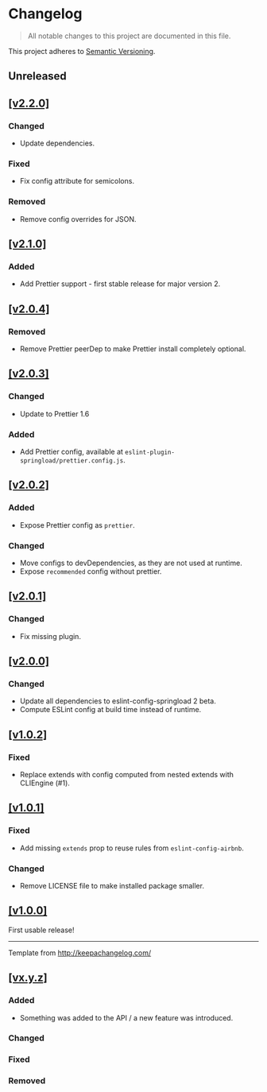 # Changelog

> All notable changes to this project are documented in this file.

This project adheres to [Semantic Versioning](http://semver.org/spec/v2.0.0.html).

## Unreleased

## [[v2.2.0]](https://github.com/springload/eslint-plugin-springload/releases/tag/v2.2.0)

### Changed

- Update dependencies.

### Fixed

- Fix config attribute for semicolons.

### Removed

- Remove config overrides for JSON.

## [[v2.1.0]](https://github.com/springload/eslint-plugin-springload/releases/tag/v2.1.0)

### Added

- Add Prettier support - first stable release for major version 2.

## [[v2.0.4]](https://github.com/springload/eslint-plugin-springload/releases/tag/v2.0.4)

### Removed

- Remove Prettier peerDep to make Prettier install completely optional.

## [[v2.0.3]](https://github.com/springload/eslint-plugin-springload/releases/tag/v2.0.3)

### Changed

- Update to Prettier 1.6

### Added

- Add Prettier config, available at `eslint-plugin-springload/prettier.config.js`.

## [[v2.0.2]](https://github.com/springload/eslint-plugin-springload/releases/tag/v2.0.2)

### Added

- Expose Prettier config as `prettier`.

### Changed

- Move configs to devDependencies, as they are not used at runtime.
- Expose `recommended` config without prettier.

## [[v2.0.1]](https://github.com/springload/eslint-plugin-springload/releases/tag/v2.0.1)

### Changed

- Fix missing plugin.

## [[v2.0.0]](https://github.com/springload/eslint-plugin-springload/releases/tag/v2.0.0)

### Changed

- Update all dependencies to eslint-config-springload 2 beta.
- Compute ESLint config at build time instead of runtime.

## [[v1.0.2]](https://github.com/springload/eslint-plugin-springload/releases/tag/v1.0.2)

### Fixed

- Replace extends with config computed from nested extends with CLIEngine (#1).

## [[v1.0.1]](https://github.com/springload/eslint-plugin-springload/releases/tag/v1.0.1)

### Fixed

- Add missing `extends` prop to reuse rules from `eslint-config-airbnb`.

### Changed

- Remove LICENSE file to make installed package smaller.

## [[v1.0.0]](https://github.com/springload/eslint-plugin-springload/releases/tag/v1.0.0)

First usable release!

---

Template from http://keepachangelog.com/

## [[vx.y.z]](https://github.com/springload/eslint-plugin-springload/releases/tag/x.y.z)

### Added

- Something was added to the API / a new feature was introduced.

### Changed

### Fixed

### Removed
